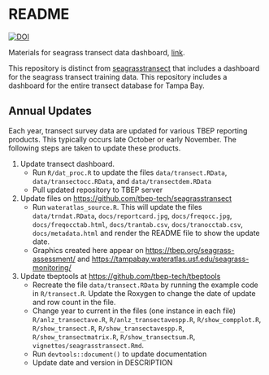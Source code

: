
# README

[![DOI](https://zenodo.org/badge/319050934.svg)](https://zenodo.org/badge/latestdoi/319050934)

Materials for seagrass transect data dashboard, [link](https://shiny.tbep.org/seagrasstransect-dash/).

This repository is distinct from [seagrasstransect](https://github.com/tbep-tech/seagrasstransect) that includes a dashboard for the seagrass transect training data. This repository includes a dashboard for the entire transect database for Tampa Bay. 

## Annual Updates

Each year, transect survey data are updated for various TBEP reporting products.  This typically occurs late October or early November.  The following steps are taken to update these products. 

1.  Update transect dashboard.
    - Run `R/dat_proc.R` to update the files `data/transect.RData`, `data/transectocc.RData`, and `data/transectdem.RData`
    - Pull updated repository to TBEP server
1.  Update files on <https://github.com/tbep-tech/seagrasstransect>
    - Run `wateratlas_source.R`.  This will update the files `data/trndat.RData`, `docs/reportcard.jpg`, `docs/freqocc.jpg`, `docs/freqocctab.html`, `docs/trantab.csv`, `docs/tranocctab.csv`, `docs/metadata.html` and render the README file to show the update date. 
    - Graphics created here appear on <https://tbep.org/seagrass-assessment/> and <https://tampabay.wateratlas.usf.edu/seagrass-monitoring/>
1.  Update tbeptools at <https://github.com/tbep-tech/tbeptools>
    - Recreate the file `data/transect.RData` by running the example code in `R/transect.R`.  Update the Roxygen to change the date of update and row count in the file.
    - Change year to current in the files (one instance in each file) `R/anlz_transectave.R`, `R/anlz_transectavespp.R`, `R/show_compplot.R`, `R/show_transect.R`, `R/show_transectavespp.R`, `R/show_transectmatrix.R`, `R/show_transectsum.R`, `vignettes/seagrasstransect.Rmd`. 
    - Run `devtools::document()` to update documentation
    - Update date and version in DESCRIPTION